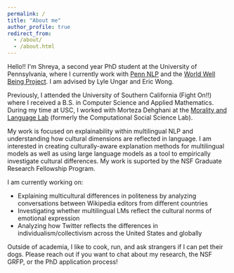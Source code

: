 ```yaml
---
permalink: /
title: "About me"
author_profile: true
redirect_from: 
  - /about/
  - /about.html
---
```


Hello!! I'm Shreya, a second year PhD student at the University of Pennsylvania, where I currently work with [Penn NLP](https://nlp.cis.upenn.edu/) and the [World Well Being Project](https://wwbp.org/). I am advised by Lyle Ungar and Eric Wong. 

Previously, I attended the University of Southern California (Fight On!!) where I received a B.S. in Computer Science and Applied Mathematics. During my time at USC, I worked with Morteza Dehghani at the [Morality and Language Lab](https://www.mola-lab.org/) (formerly the Computational Social Science Lab).

My work is focused on explainability within multilingual NLP and understanding how cultural dimensions are reflected in language. I am interested in creating culturally-aware explanation methods for multilingual models as well as using large language models as a tool to empirically investigate cultural differences. My work is suported by the NSF Graduate Research Fellowship Program. 

I am currently working on: 
 - Explaining multicultural differences in politeness by analyzing conversations between Wikipedia editors from different countries
 - Investigating whether multilingual LMs reflect the cultural norms of emotional expression
 - Analyzing how Twitter reflects the differences in individualism/collectivism across the United States and globally


Outside of academia, I like to cook, run, and ask strangers if I can pet their dogs. Please reach out if you want to chat about my research, the NSF GRFP, or the PhD application process!